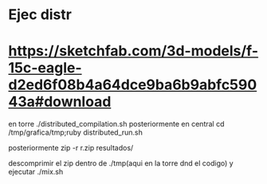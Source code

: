 # Ejec distr

# https://sketchfab.com/3d-models/f-15c-eagle-d2ed6f08b4a64dce9ba6b9abfc59043a#download
en torre ./distributed_compilation.sh
posteriormente en central cd /tmp/grafica/tmp;ruby distributed_run.sh

posteriormente zip -r r.zip resultados/

descomprimir el zip dentro de ./tmp(aqui en la torre dnd el codigo) y ejecutar ./mix.sh